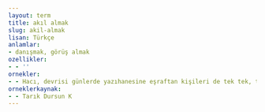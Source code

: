 ```yaml
---
layout: term
title: akıl almak
slug: akil-almak
lisan: Türkçe
anlamlar:
- danışmak, görüş almak
ozellikler:
- - ''
ornekler:
- - Hacı, devrisi günlerde yazıhanesine eşraftan kişileri de tek tek, topluca çağırdı, görüştü, akıl aldı, akıl verdi.
orneklerkaynak:
- - Tarık Dursun K
---
```

